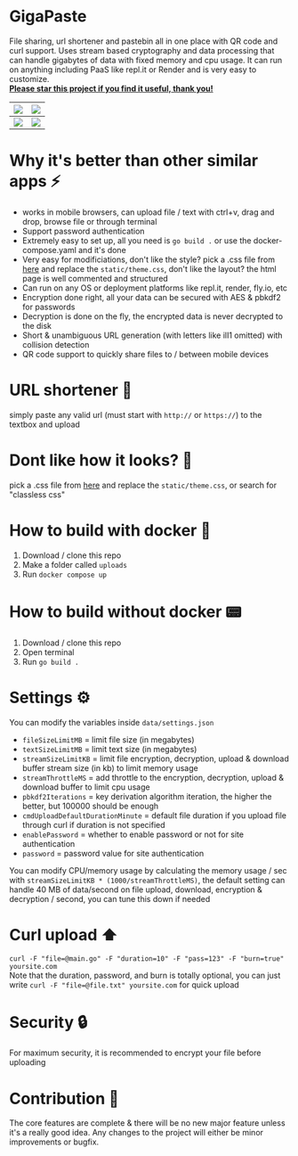 # GigaPaste
File sharing, url shortener and pastebin all in one place with QR code and curl support. Uses stream based cryptography and data processing that can handle gigabytes of data with fixed memory and cpu usage. It can run on anything including PaaS like repl.it or Render and is very easy to customize.  
<ins>**Please star this project if you find it useful, thank you!**</ins>

| ![](https://github.com/user-attachments/assets/d75999e5-736a-4ef4-80e8-c9a77079ed45) | ![](https://github.com/user-attachments/assets/80bab1ca-0685-4939-a999-8392d7c1bc8b) |
|--------------------------------|--------------------------------|
| ![](https://github.com/user-attachments/assets/34997223-8a08-4707-8490-9c9941f59141) | ![](https://github.com/user-attachments/assets/a54146fb-9c5f-46f2-a79b-c338e9272b53) |


# Why it's better than other similar apps :zap:
- works in mobile browsers, can upload file / text with ctrl+v, drag and drop, browse file or through terminal
- Support password authentication
- Extremely easy to set up, all you need is `go build .` or use the docker-compose.yaml and it's done
- Very easy for modificiations, don't like the style? pick a .css file from [here](https://github.com/dbohdan/classless-css) and replace the `static/theme.css`, don't like the layout? the html page is well commented and structured
- Can run on any OS or deployment platforms like repl.it, render, fly.io, etc
- Encryption done right, all your data can be secured with AES & pbkdf2 for passwords
- Decryption is done on the fly, the encrypted data is never decrypted to the disk
- Short & unambiguous URL generation (with letters like ilI1 omitted) with collision detection
- QR code support to quickly share files to / between mobile devices

# URL shortener 🔗
simply paste any valid url (must start with `http://` or `https://`) to the textbox and upload

# Dont like how it looks? 🎨
pick a .css file from [here](https://github.com/dbohdan/classless-css) and replace the `static/theme.css`, or search for "classless css"

# How to build with docker :whale2:
1. Download / clone this repo
2. Make a folder called `uploads`
3. Run `docker compose up`
   
# How to build without docker 📟
1. Download / clone this repo
2. Open terminal
3. Run `go build .`

# Settings ⚙️
You can modify the variables inside `data/settings.json`
- `fileSizeLimitMB` = limit file size (in megabytes)
- `textSizeLimitMB` = limit text size (in megabytes)
- `streamSizeLimitKB` = limit file encryption, decryption, upload & download buffer stream size (in kb) to limit memory usage
- `streamThrottleMS` = add throttle to the encryption, decryption, upload & download buffer to limit cpu usage
- `pbkdf2Iterations` = key derivation algorithm iteration, the higher the better, but 100000 should be enough
- `cmdUploadDefaultDurationMinute` = default file duration if you upload file through curl if duration is not specified
- `enablePassword` = whether to enable password or not for site authentication
- `password` = password value for site authentication

You can modify CPU/memory usage by calculating the memory usage / sec with `streamSizeLimitKB * (1000/streamThrottleMS)`, the default setting can handle 40 MB of data/second on file upload, download, encryption & decryption / second, you can tune this down if needed

# Curl upload ⬆️
`curl -F "file=@main.go" -F "duration=10" -F "pass=123" -F "burn=true" yoursite.com`  
Note that the duration, password, and burn is totally optional, you can just write `curl -F "file=@file.txt" yoursite.com` for quick upload

# Security 🔒
For maximum security, it is recommended to encrypt your file before uploading

# Contribution 🤝
The core features are complete & there will be no new major feature unless it's a really good idea. Any changes to the project will either be minor improvements or bugfix.
